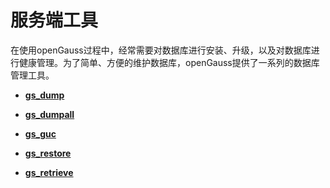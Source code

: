 # 服务端工具<a name="ZH-CN_TOPIC_0294749055"></a>

在使用openGauss过程中，经常需要对数据库进行安装、升级，以及对数据库进行健康管理。为了简单、方便的维护数据库，openGauss提供了一系列的数据库管理工具。

-   **[gs\_dump](gs_dump.md)**  

-   **[gs\_dumpall](gs_dumpall.md)**  

-   **[gs\_guc](gs_guc.md)**  

-   **[gs\_restore](gs_restore.md)**  

-   **[gs\_retrieve](gs_retrieve.md)**  



